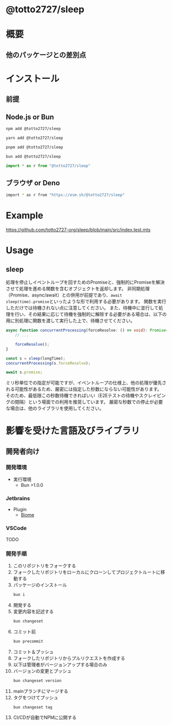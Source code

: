 # @totto2727/sleep

# 概要

## 他のパッケージとの差別点

# インストール

## 前提

## Node.js or Bun

```bash
npm add @totto2727/sleep
```

```bash
yarn add @totto2727/sleep
```

```bash
pnpm add @totto2727/sleep
```

```bash
bun add @totto2727/sleep
```

```ts
import * as r from "@totto2727/sleep"
```

## ブラウザ or Deno

```bash
import * as r from "https://esm.sh/@totto2727/sleep"
```

# Example

https://github.com/totto2727-org/sleep/blob/main/src/index.test.mts

# Usage

## sleep

処理を停止しイベントループを回すためのPromiseと、強制的にPromiseを解決させて処理を進める関数を含むオブジェクトを返却します。
非同期処理（Promise、async/await）との併用が前提であり、`await sleep(time).promise`といったような形で利用する必要があります。
関数を実行しただけでは待機されない点に注意してください。
また、待機中に並行して処理を行い、その結果に応じて待機を強制的に解除する必要がある場合は、以下の用に別処理に関数を渡して実行した上で、待機させてください。

```typescript
async function concurrentProcessing(forceResolve: () => void): Promise<void> {
    // ...

    forceResolve();
}

const s = sleep(longTime);
concurrentProcessing(s.forceResolve);

await s.promise;
```

ミリ秒単位での指定が可能ですが、イベントループの仕様上、他の処理が優先される可能性があるため、厳密には指定した秒数にならない可能性があります。
そのため、最低限この秒数待機できればいい（E2Eテストの待機やスクレイピングの間隔）という場面での利用を推奨しています。
厳密な秒数での停止が必要な場合は、他のライブラリを使用してください。

# 影響を受けた言語及びライブラリ

## 開発者向け

### 開発環境

- 実行環境
    - Bun >1.0.0

### Jetbrains

- Plugin
    - [Biome](https://plugins.jetbrains.com/plugin/22761-biome)

### VSCode

TODO

### 開発手順

1. このリポジトリをフォークする
2. フォークしたリポジトリをローカルにクローンしてプロジェクトルートに移動する
3. パッケージのインストール
   ```bash
   bun i
   ```
4. 開発する
5. 変更内容を記述する
   ```bash
   bun changeset
   ```
6. コミット前
   ```bash
   bun precommit
   ```
7. コミット＆プッシュ
8. フォークしたリポジトリからプルリクエストを作成する
9. 以下は管理者がバージョンアップする場合のみ
10. バージョンの変更とプッシュ
    ```bash
    bun changeset version
    ```
11. mainブランチにマージする
12. タグをつけてプッシュ
    ```bash
    bun changeset tag
    ```
13. CI/CDが自動でNPMに公開する

